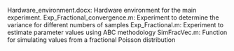 Hardware_environment.docx: Hardware environment for the main experiment.
Exp_Fractional_convergence.m: Experiment to determine the variance for different numbers of samples
Exp_Fractional.m: Experiment to estimate parameter values using ABC methodology
SimFracVec.m: Function for simulating values from a fractional Poisson distribution
